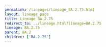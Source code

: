 ```yaml
---
permalink: /lineages/lineage_BA.2.75.html
layout: lineage_page
title: Lineage BA.2.75
redirect_to: ../lineage.html?lineage=BA.2.75
lineage: BA.2.75
parent: BA.2
children: ['BA.2.75']
---
```

